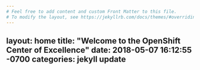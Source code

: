```yaml
---
# Feel free to add content and custom Front Matter to this file.
# To modify the layout, see https://jekyllrb.com/docs/themes/#overriding-theme-defaults
---
```

layout: home
title:  "Welcome to the OpenShift Center of Excellence"
date:   2018-05-07 16:12:55 -0700
categories: jekyll update
---
